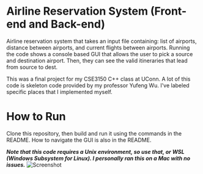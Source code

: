 # Airline Reservation System (Front-end and Back-end)
Airline reservation system that takes an input file containing: list of airports, distance between airports, and current flights between airports.
Running the code shows a console based GUI that allows the user to pick a source and destination airport. Then, they can see the valid itineraries that lead from source to dest.

This was a final project for my CSE3150 C++ class at UConn. A lot of this code is skeleton code provided by my professor Yufeng Wu. I've labeled specific places that I implemented myself.

# How to Run
Clone this repository, then build and run it using the commands in the README. How to navigate the GUI is also in the README.

***Note that this code requires a Unix environment, so use that, or WSL (Windows Subsystem for Linux). I personally ran this on a Mac with no issues.***
![Screenshot](https://i.imgur.com/xoW99sP.png)

